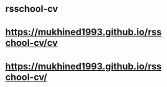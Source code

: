 # rsschool-cv

# https://mukhined1993.github.io/rsschool-cv/cv
# https://mukhined1993.github.io/rsschool-cv/
